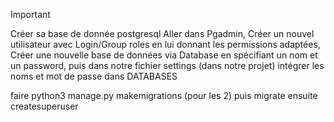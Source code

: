 Important

Créer sa base de donnée postgresql
Aller dans Pgadmin,
Créer un nouvel utilisateur avec Login/Group roles en lui donnant les permissions adaptées,
Créer une nouvelle base de données via Database en spécifiant un nom et un password,
puis dans notre fichier settings (dans notre projet)
intégrer les noms et mot de passe dans DATABASES

faire python3 manage.py makemigrations <nomapp> (pour les 2)
puis migrate
ensuite createsuperuser
